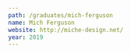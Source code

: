 ```yaml
---
path: /graduates/mich-ferguson
name: Mich Ferguson
website: http://miche-design.net/
year: 2019
---
```

